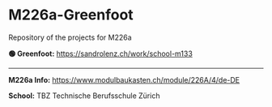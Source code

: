 # M226a-Greenfoot
Repository of the projects for M226a

**🟢 Greenfoot:** https://sandrolenz.ch/work/school-m133

---

**M226a Info:** https://www.modulbaukasten.ch/module/226A/4/de-DE

**School:** TBZ Technische Berufsschule Zürich
